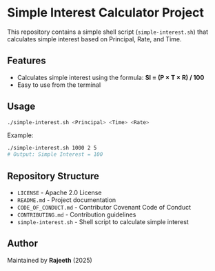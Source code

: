 # Simple Interest Calculator Project

This repository contains a simple shell script (`simple-interest.sh`) that calculates simple interest based on Principal, Rate, and Time.

## Features
- Calculates simple interest using the formula: **SI = (P × T × R) / 100**
- Easy to use from the terminal

## Usage
```bash
./simple-interest.sh <Principal> <Time> <Rate>
```
Example:
```bash
./simple-interest.sh 1000 2 5
# Output: Simple Interest = 100
```

## Repository Structure
- `LICENSE` - Apache 2.0 License
- `README.md` - Project documentation
- `CODE_OF_CONDUCT.md` - Contributor Covenant Code of Conduct
- `CONTRIBUTING.md` - Contribution guidelines
- `simple-interest.sh` - Shell script to calculate simple interest

## Author
Maintained by **Rajeeth** (2025)

